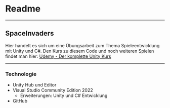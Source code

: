 # Readme
---

## SpaceInvaders

Hier handelt es sich um eine Übungsarbeit zum Thema Spieleentwicklung mit Unity und C#. Den Kurs zu diesem Code und noch weiteren Spielen findet man hier:
[Udemy - Der komplette Unity Kurs](https://www.udemy.com/course/derkompletteunitykurs/)

---

### Technologie

- Unity Hub und Editor
- Visual Studio Community Edition 2022
  - Erweiterungen: Unity und C# Entwicklung
- GitHub

